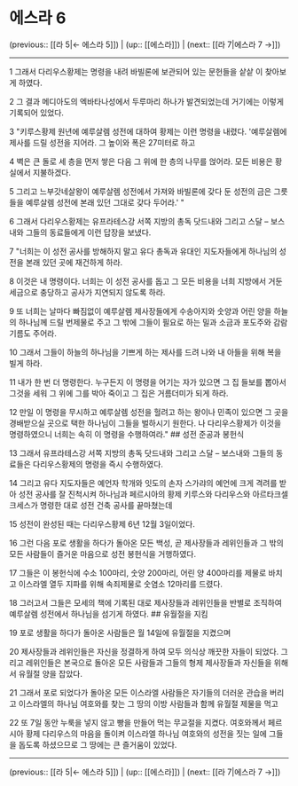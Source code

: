 # 에스라 6

(previous:: [[라 5|← 에스라 5]]) | (up:: [[에스라]]) | (next:: [[라 7|에스라 7 →]])

***




1 
그래서 다리우스황제는 명령을 내려 바빌론에 보관되어 있는 문헌들을 샅샅 이 찾아보게 하였다. 



2 
그 결과 메디아도의 엑바타나성에서 두루마리 하나가 발견되었는데 거기에는 이렇게 기록되어 있었다. 



3 
"키루스황제 원년에 예루살렘 성전에 대하여 황제는 이런 명령을 내렸다. '예루살렘에 제사를 드릴 성전을 지어라. 그 높이와 폭은 27미터로 하고 



4 
벽은 큰 돌로 세 층을 먼저 쌓은 다음 그 위에 한 층의 나무를 얹어라. 모든 비용은 황실에서 지불하겠다. 



5 
그리고 느부갓네살왕이 예루살렘 성전에서 가져와 바빌론에 갖다 둔 성전의 금은 그릇들을 예루살렘 성전에 본래 있던 그대로 갖다 두어라.' " 



6 
그래서 다리우스황제는 유프라테스강 서쪽 지방의 총독 닷드내와 그리고 스달 – 보스내와 그들의 동료들에게 이런 답장을 보냈다. 



7 
"너희는 이 성전 공사를 방해하지 말고 유다 총독과 유대인 지도자들에게 하나님의 성전을 본래 있던 곳에 재건하게 하라. 



8 
이것은 내 명령이다. 너희는 이 성전 공사를 돕고 그 모든 비용을 너희 지방에서 거둔 세금으로 충당하고 공사가 지연되지 않도록 하라. 



9 
또 너희는 날마다 빠짐없이 예루살렘 제사장들에게 수송아지와 숫양과 어린 양을 하늘의 하나님께 드릴 번제물로 주고 그 밖에 그들이 필요로 하는 밀과 소금과 포도주와 감람기름도 주어라. 



10 
그래서 그들이 하늘의 하나님을 기쁘게 하는 제사를 드려 나와 내 아들을 위해 복을 빌게 하라. 



11 
내가 한 번 더 명령한다. 누구든지 이 명령을 어기는 자가 있으면 그 집 들보를 뽑아서 그것을 세워 그 위에 그를 박아 죽이고 그 집은 거름더미가 되게 하라. 



12 
만일 이 명령을 무시하고 예루살렘 성전을 헐려고 하는 왕이나 민족이 있으면 그 곳을 경배받으실 곳으로 택한 하나님이 그들을 벌하시기 원한다. 나 다리우스황제가 이것을 명령하였으니 너희는 속히 이 명령을 수행하여라." ## 성전 준공과 봉헌식 



13 
그래서 유프라테스강 서쪽 지방의 총독 닷드내와 그리고 스달 – 보스내와 그들의 동료들은 다리우스황제의 명령을 즉시 수행하였다. 



14 
그리고 유다 지도자들은 예언자 학개와 잇도의 손자 스가랴의 예언에 크게 격려를 받아 성전 공사를 잘 진척시켜 하나님과 페르시아의 황제 키루스와 다리우스와 아르타크셀크세스가 명령한 대로 성전 건축 공사를 끝마쳤는데 



15 
성전이 완성된 때는 다리우스황제 6년 12월 3일이었다. 



16 
그런 다음 포로 생활을 하다가 돌아온 모든 백성, 곧 제사장들과 레위인들과 그 밖의 모든 사람들이 즐거운 마음으로 성전 봉헌식을 거행하였다. 



17 
그들은 이 봉헌식에 수소 100마리, 숫양 200마리, 어린 양 400마리를 제물로 바치고 이스라엘 열두 지파를 위해 속죄제물로 숫염소 12마리를 드렸다. 



18 
그러고서 그들은 모세의 책에 기록된 대로 제사장들과 레위인들을 반별로 조직하여 예루살렘 성전에서 하나님을 섬기게 하였다. ## 유월절을 지킴 



19 
포로 생활을 하다가 돌아온 사람들은 월 14일에 유월절을 지켰으며 



20 
제사장들과 레위인들은 자신을 정결하게 하여 모두 의식상 깨끗한 자들이 되었다. 그리고 레위인들은 본국으로 돌아온 모든 사람들과 그들의 형제 제사장들과 자신들을 위해서 유월절 양을 잡았다. 



21 
그래서 포로 되었다가 돌아온 모든 이스라엘 사람들은 자기들의 더러운 관습을 버리고 이스라엘의 하나님 여호와를 찾는 그 땅의 이방 사람들과 함께 유월절 제물을 먹고 



22 
또 7일 동안 누룩을 넣지 않고 빵을 만들어 먹는 무교절을 지켰다. 여호와께서 페르시아 황제 다리우스의 마음을 돌이켜 이스라엘 하나님 여호와의 성전을 짓는 일에 그들을 돕도록 하셨으므로 그 땅에는 큰 즐거움이 있었다.

***

(previous:: [[라 5|← 에스라 5]]) | (up:: [[에스라]]) | (next:: [[라 7|에스라 7 →]])
